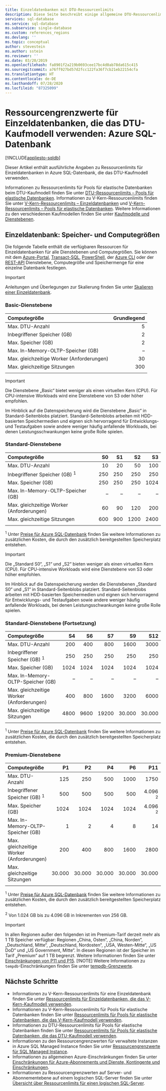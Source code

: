 ```yaml
---
title: Einzeldatenbanken mit DTU-Ressourcenlimits
description: Diese Seite beschreibt einige allgemeine DTU-Ressourcenlimits für Einzeldatenbanken in Azure SQL-Datenbank.
services: sql-database
ms.service: sql-database
ms.subservice: single-database
ms.custom: references_regions
ms.devlang: ''
ms.topic: conceptual
author: stevestein
ms.author: sstein
ms.reviewer: ''
ms.date: 03/20/2019
ms.openlocfilehash: fa8901f2a219b0693cee17bc4d0ab78da615c415
ms.sourcegitcommit: a76ff927bd57d2fcc122fa36f7cb21eb22154cfa
ms.translationtype: HT
ms.contentlocale: de-DE
ms.lasthandoff: 07/28/2020
ms.locfileid: "87325099"
---
```

# <a name="resource-limits-for-single-databases-using-the-dtu-purchasing-model---azure-sql-database"></a>Ressourcengrenzwerte für Einzeldatenbanken, die das DTU-Kaufmodell verwenden: Azure SQL-Datenbank
[!INCLUDE[appliesto-sqldb](../includes/appliesto-sqldb.md)]

Dieser Artikel enthält ausführliche Angaben zu Ressourcenlimits für Einzeldatenbanken in Azure SQL-Datenbank, die das DTU-Kaufmodell verwenden.

Informationen zu Ressourcenlimits für Pools für elastische Datenbanken beim DTU-Kaufmodell finden Sie unter [DTU-Ressourcenlimits – Pools für elastische Datenbanken](resource-limits-dtu-elastic-pools.md). Informationen zu V-Kern-Ressourcenlimits finden Sie unter [V-Kern-Ressourcenlimits – Einzeldatenbanken](resource-limits-vcore-single-databases.md) und [V-Kern-Ressourcenlimits – Pools für elastische Datenbanken](resource-limits-vcore-elastic-pools.md). Weitere Informationen zu den verschiedenen Kaufmodellen finden Sie unter [Kaufmodelle und Dienstebenen](purchasing-models.md).

## <a name="single-database-storage-sizes-and-compute-sizes"></a>Einzeldatenbank: Speicher- und Computegrößen

Die folgende Tabelle enthält die verfügbaren Ressourcen für Einzeldatenbanken für alle Dienstebenen und Computegrößen. Sie können mit dem [Azure-Portal](single-database-manage.md#the-azure-portal), [Transact-SQL](single-database-manage.md#transact-sql-t-sql), [PowerShell](single-database-manage.md#powershell), der [Azure CLI](single-database-manage.md#the-azure-cli) oder der [REST-API](single-database-manage.md#rest-api) Dienstebene, Computegröße und Speichermenge für eine einzelne Datenbank festlegen.

> [!IMPORTANT]
> Anleitungen und Überlegungen zur Skalierung finden Sie unter [Skalieren einer Einzeldatenbank](single-database-scale.md).

### <a name="basic-service-tier"></a>Basic-Dienstebene

| **Computegröße** | **Grundlegend** |
| :--- | --: |
| Max. DTU-Anzahl | 5 |
| Inbegriffener Speicher (GB) | 2 |
| Max. Speicher (GB) | 2 |
| Max. In-Memory-OLTP-Speicher (GB) |– |
| Max. gleichzeitige Worker (Anforderungen) | 30 |
| Max. gleichzeitige Sitzungen | 300 |
|||

> [!IMPORTANT]
> Die Dienstebene „Basic“ bietet weniger als einen virtuellen Kern (CPU).  Für CPU-intensive Workloads wird eine Dienstebene von S3 oder höher empfohlen.
>
>Im Hinblick auf die Datenspeicherung wird die Dienstebene „Basic“ in Standard-Seitenblobs platziert. Standard-Seitenblobs arbeiten mit HDD-basierten Speichermedien und eignen sich hervorragend für Entwicklungs- und Testaufgaben sowie andere weniger häufig anfallende Workloads, bei denen Leistungsschwankungen keine große Rolle spielen.
>

### <a name="standard-service-tier"></a>Standard-Dienstebene

| **Computegröße** | **S0** | **S1** | **S2** | **S3** |
| :--- |---:| ---:|---:|---:|
| Max. DTU-Anzahl | 10 | 20 | 50 | 100 |
| Inbegriffener Speicher (GB) <sup>1</sup> | 250 | 250 | 250 | 250 |
| Max. Speicher (GB) | 250 | 250 | 250 | 1024 |
| Max. In-Memory-OLTP-Speicher (GB) | – | – | – | – |
| Max. gleichzeitige Worker (Anforderungen)| 60 | 90 | 120 | 200 |
| Max. gleichzeitige Sitzungen |600 | 900 | 1200 | 2400 |
||||||

<sup>1</sup> Unter [Preise für Azure SQL-Datenbank](https://azure.microsoft.com/pricing/details/sql-database/single/) finden Sie weitere Informationen zu zusätzlichen Kosten, die durch den zusätzlich bereitgestellten Speicherplatz entstehen.

> [!IMPORTANT]
> Die „Standard S0“, „S1“ und „S2“ bieten weniger als einen virtuellen Kern (CPU).  Für CPU-intensive Workloads wird eine Dienstebene von S3 oder höher empfohlen.
>
>Im Hinblick auf die Datenspeicherung werden die Dienstebenen „Standard S0“ und „S1“ in Standard-Seitenblobs platziert. Standard-Seitenblobs arbeiten mit HDD-basierten Speichermedien und eignen sich hervorragend für Entwicklungs- und Testaufgaben sowie andere weniger häufig anfallende Workloads, bei denen Leistungsschwankungen keine große Rolle spielen.
>

### <a name="standard-service-tier-continued"></a>Standard-Dienstebene (Fortsetzung)

| **Computegröße** | **S4** | **S6** | **S7** | **S9** | **S12** |
| :--- |---:| ---:|---:|---:|---:|
| Max. DTU-Anzahl | 200 | 400 | 800 | 1600 | 3000 |
| Inbegriffener Speicher (GB) <sup>1</sup> | 250 | 250 | 250 | 250 | 250 |
| Max. Speicher (GB) | 1024 | 1024 | 1024 | 1024 | 1024 |
| Max. In-Memory-OLTP-Speicher (GB) | – | – | – | – |– |
| Max. gleichzeitige Worker (Anforderungen)| 400 | 800 | 1600 | 3200 |6000 |
| Max. gleichzeitige Sitzungen |4800 | 9600 | 19200 | 30.000 |30.000 |
|||||||

<sup>1</sup> Unter [Preise für Azure SQL-Datenbank](https://azure.microsoft.com/pricing/details/sql-database/single/) finden Sie weitere Informationen zu zusätzlichen Kosten, die durch den zusätzlich bereitgestellten Speicherplatz entstehen.

### <a name="premium-service-tier"></a>Premium-Dienstebene

| **Computegröße** | **P1** | **P2** | **P4** | **P6** | **P11** | **P15** |
| :--- |---:|---:|---:|---:|---:|---:|
| Max. DTU-Anzahl | 125 | 250 | 500 | 1000 | 1750 | 4000 |
| Inbegriffener Speicher (GB) <sup>1</sup> | 500 | 500 | 500 | 500 | 4\.096 <sup>2</sup> | 4\.096 <sup>2</sup> |
| Max. Speicher (GB) | 1024 | 1024 | 1024 | 1024 | 4\.096 <sup>2</sup> | 4\.096 <sup>2</sup> |
| Max. In-Memory-OLTP-Speicher (GB) | 1 | 2 | 4 | 8 | 14 | 32 |
| Max. gleichzeitige Worker (Anforderungen)| 200 | 400 | 800 | 1600 | 2800 | 6400 |
| Max. gleichzeitige Sitzungen | 30.000 | 30.000 | 30.000 | 30.000 | 30.000 | 30.000 |
|||||||

<sup>1</sup> Unter [Preise für Azure SQL-Datenbank](https://azure.microsoft.com/pricing/details/sql-database/single/) finden Sie weitere Informationen zu zusätzlichen Kosten, die durch den zusätzlich bereitgestellten Speicherplatz entstehen.

<sup>2</sup> Von 1.024 GB bis zu 4.096 GB in Inkrementen von 256 GB.

> [!IMPORTANT]
> In allen Regionen außer den folgenden ist im Premium-Tarif derzeit mehr als 1 TB Speicher verfügbar: Regionen „China, Osten“, „China, Norden“, „Deutschland, Mitte“, „Deutschland, Nordosten“, „USA, Westen-Mitte“, „US DoD“ und „US Government, Mitte“. In diesen Regionen ist der Speicher im Tarif „Premium“ auf 1 TB begrenzt.  Weitere Informationen finden Sie unter [Einschränkungen von P11 und P15](single-database-scale.md#p11-and-p15-constraints-when-max-size-greater-than-1-tb).
> [!NOTE]
> Weitere Informationen zu `tempdb`-Einschränkungen finden Sie unter [tempdb-Grenzwerte](https://docs.microsoft.com/sql/relational-databases/databases/tempdb-database?view=sql-server-2017#tempdb-database-in-sql-database).

## <a name="next-steps"></a>Nächste Schritte

- Informationen zu V-Kern-Ressourcenlimits für eine Einzeldatenbank finden Sie unter [Ressourcenlimits für Einzeldatenbanken, die das V-Kern-Kaufmodell verwenden](resource-limits-vcore-single-databases.md).
- Informationen zu V-Kern-Ressourcenlimits für Pools für elastische Datenbanken finden Sie unter [Ressourcenlimits für Pools für elastische Datenbanken, die das V-Kern-Kaufmodell verwenden](resource-limits-vcore-elastic-pools.md).
- Informationen zu DTU-Ressourcenlimits für Pools für elastische Datenbanken finden Sie unter [Ressourcenlimits für Pools für elastische Datenbanken, die das DTU-Kaufmodell verwenden](resource-limits-dtu-elastic-pools.md).
- Informationen zu den Ressourcengrenzwerten für verwaltete Instanzen in Azure SQL Managed Instance finden Sie unter [Ressourcengrenzwerte für SQL Managed Instance](../managed-instance/resource-limits.md).
- Informationen zu allgemeinen Azure-Einschränkungen finden Sie unter [Einschränkungen für Azure-Abonnements und Dienste, Kontingente und Einschränkungen](../../azure-resource-manager/management/azure-subscription-service-limits.md).
- Informationen zu Ressourcengrenzwerten auf Server- und Abonnementebene auf einem logischen SQL-Server finden Sie unter [Übersicht über Ressourcenlimits für einen logischen SQL-Server](resource-limits-logical-server.md).
